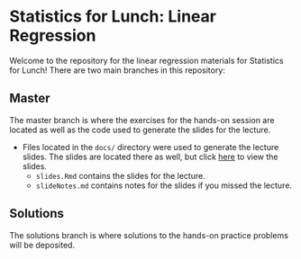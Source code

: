 # Statistics for Lunch: Linear Regression

Welcome to the repository for the linear regression materials for Statistics for Lunch! There are two main branches in this repository:

## Master

The master branch is where the exercises for the hands-on session are located as well as the code used to generate the slides for the lecture.

* Files located in the `docs/` directory were used to generate the lecture slides. The slides are located there as well, but click [here](http://abcsFrederick.github.io/LinearRegression/slides.html) to view the slides.
    * `slides.Rmd` contains the slides for the lecture.
    * `slideNotes.md` contains notes for the slides if you missed the lecture.

## Solutions

The solutions branch is where solutions to the hands-on practice problems will be deposited.